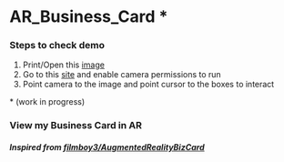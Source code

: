 # AR_Business_Card \*

### Steps to check demo
1. Print/Open this [image](https://github.com/ShimantaBhuyan/AR_Business_Card/blob/master/assets/markerImage.jpg)
2. Go to this [site](https://shimantabhuyan.github.io/AR_Business_Card/) and enable camera permissions to run
3. Point camera to the image and point cursor to the boxes to interact

\* (work in progress)

### View my Business Card in AR

##### Inspired from [filmboy3/AugmentedRealityBizCard](https://github.com/filmboy3/AugmentedRealityBizCard)
